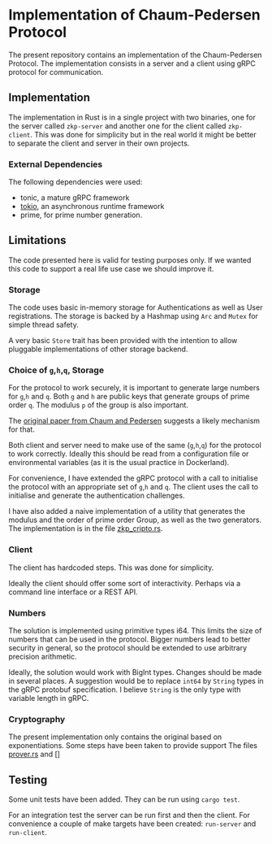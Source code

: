 # Implementation of Chaum-Pedersen Protocol

The present repository contains an implementation of the Chaum-Pedersen Protocol. The implementation consists in a server and a client using gRPC protocol for communication. 

## Implementation

The implementation in Rust is in a single project with two binaries, one for the server called `zkp-server` and another one for the client called `zkp-client`. This was done for simplicity but in the real world it might be better to separate the client and server in their own projects.

### External Dependencies

The following dependencies were used:
- tonic, a mature gRPC framework
- [tokio](https://tokio.rs/), an asynchronous runtime framework
- prime, for prime number generation.

## Limitations

The code presented here is valid for testing purposes only. If we wanted this code to support a real life use case we should improve it. 

### Storage

The code uses basic in-memory storage for Authentications as well as User registrations. The storage is backed by a Hashmap using `Arc` and `Mutex` for simple thread safety. 

A very basic `Store` trait has been provided with the intention to allow pluggable implementations of other storage backend.

### Choice of `g`,`h`,`q`, Storage

For the protocol to work securely, it is important to generate large numbers for `g`,`h` and `q`. Both `g` and `h` are public keys that generate groups of prime order `q`. The modulus `p` of the group is also important. 

The [original paper from Chaum and Pedersen](https://link.springer.com/content/pdf/10.1007/3-540-48071-4_7.pdf) suggests a likely mechanism for that. 

Both client and server need to make use of the same (`g`,`h`,`q`) for the protocol to work correctly. Ideally this should be read from a configuration file or environmental variables (as it is the usual practice in Dockerland).

For convenience, I have extended the gRPC protocol with a call to initialise the protocol with an appropriate set of `g`,`h` and `q`. The client uses the call to initialise and generate the authentication challenges. 

I have also added a naive implementation of a utility that generates the modulus and the order of prime order Group, as well as the two generators. The implementation is in the file [zkp_cripto.rs](src/zkp_crypto.rs). 

### Client

The client has hardcoded steps. This was done for simplicity. 

Ideally the client should offer some sort of interactivity. Perhaps via a command line interface or a REST API. 

### Numbers

The solution is implemented using primitive types i64. This limits the size of numbers that can be used in the protocol. Bigger numbers lead to better security in general, so the protocol should be extended to use arbitrary precision arithmetic.

Ideally, the solution would work with BigInt types. Changes should be made in several places. A suggestion would be to replace `int64` by `String` types in the gRPC protobuf specification. I believe `String` is the only type with variable length in gRPC.

### Cryptography

The present implementation only contains the original based on exponentiations. Some steps have been taken to provide support
The files [prover.rs](src/prover.rs) and []

## Testing

Some unit tests have been added. They can be run using `cargo test`.

For an integration test the server can be run first and then the client. For convenience a couple of make targets have been created: `run-server` and `run-client`.





